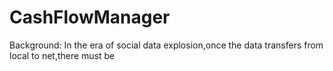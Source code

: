 # CashFlowManager
  Background: In the era of social data explosion,once the data transfers from local to net,there must be
  



